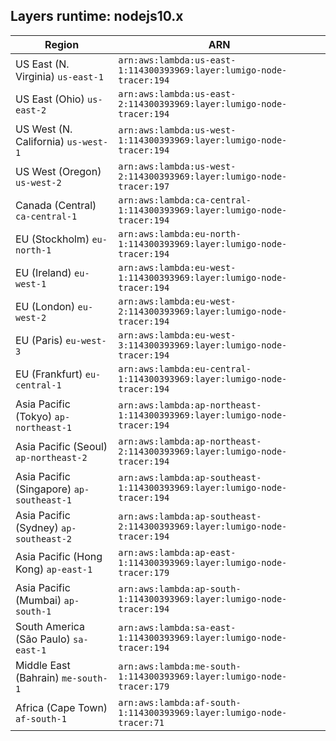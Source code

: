 Layers runtime: nodejs10.x
----
| Region | ARN |
| --- | --- |
|US East (N. Virginia)  `us-east-1`|`arn:aws:lambda:us-east-1:114300393969:layer:lumigo-node-tracer:194`|
|US East (Ohio)  `us-east-2`|`arn:aws:lambda:us-east-2:114300393969:layer:lumigo-node-tracer:194`|
|US West (N. California)  `us-west-1`|`arn:aws:lambda:us-west-1:114300393969:layer:lumigo-node-tracer:194`|
|US West (Oregon)  `us-west-2`|`arn:aws:lambda:us-west-2:114300393969:layer:lumigo-node-tracer:197`|
|Canada (Central)  `ca-central-1`|`arn:aws:lambda:ca-central-1:114300393969:layer:lumigo-node-tracer:194`|
|EU (Stockholm)  `eu-north-1`|`arn:aws:lambda:eu-north-1:114300393969:layer:lumigo-node-tracer:194`|
|EU (Ireland)  `eu-west-1`|`arn:aws:lambda:eu-west-1:114300393969:layer:lumigo-node-tracer:194`|
|EU (London)  `eu-west-2`|`arn:aws:lambda:eu-west-2:114300393969:layer:lumigo-node-tracer:194`|
|EU (Paris)  `eu-west-3`|`arn:aws:lambda:eu-west-3:114300393969:layer:lumigo-node-tracer:194`|
|EU (Frankfurt)  `eu-central-1`|`arn:aws:lambda:eu-central-1:114300393969:layer:lumigo-node-tracer:194`|
|Asia Pacific (Tokyo)  `ap-northeast-1`|`arn:aws:lambda:ap-northeast-1:114300393969:layer:lumigo-node-tracer:194`|
|Asia Pacific (Seoul)  `ap-northeast-2`|`arn:aws:lambda:ap-northeast-2:114300393969:layer:lumigo-node-tracer:194`|
|Asia Pacific (Singapore)  `ap-southeast-1`|`arn:aws:lambda:ap-southeast-1:114300393969:layer:lumigo-node-tracer:194`|
|Asia Pacific (Sydney)  `ap-southeast-2`|`arn:aws:lambda:ap-southeast-2:114300393969:layer:lumigo-node-tracer:194`|
|Asia Pacific (Hong Kong)  `ap-east-1`|`arn:aws:lambda:ap-east-1:114300393969:layer:lumigo-node-tracer:179`|
|Asia Pacific (Mumbai)  `ap-south-1`|`arn:aws:lambda:ap-south-1:114300393969:layer:lumigo-node-tracer:194`|
|South America (São Paulo)  `sa-east-1`|`arn:aws:lambda:sa-east-1:114300393969:layer:lumigo-node-tracer:194`|
|Middle East (Bahrain)  `me-south-1`|`arn:aws:lambda:me-south-1:114300393969:layer:lumigo-node-tracer:179`|
|Africa (Cape Town)  `af-south-1`|`arn:aws:lambda:af-south-1:114300393969:layer:lumigo-node-tracer:71`|
